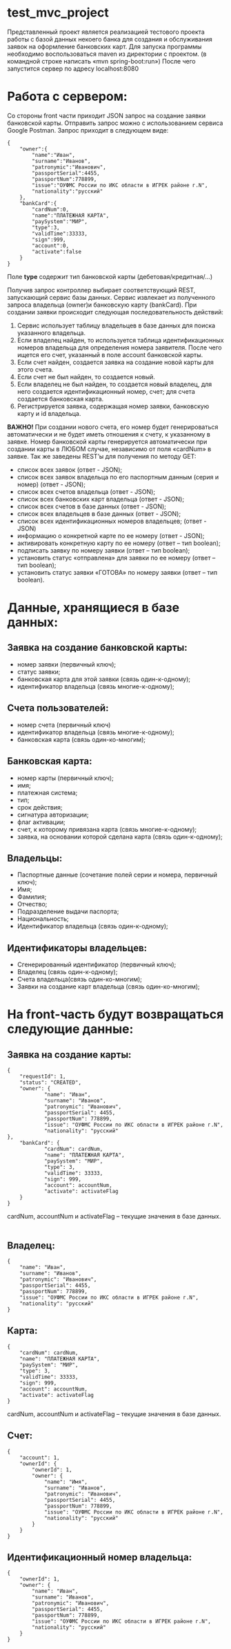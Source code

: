 ﻿# test_mvc_project
Представленный проект является реализацией тестового проекта работы с базой данных некоего банка для создания и обслуживания заявок на оформление банковских карт. 
Для запуска программы необходимо воспользоваться maven из директории с проектом.
(в командной строке написать «mvn spring-boot:run»)
После чего запустится сервер по адресу localhost:8080

# Работа с сервером:
Со стороны front части приходит JSON запрос на создание заявки банковской карты. Отправить запрос можно с использованием сервиса Google Postman. Запрос приходит в следующем виде:

```
{
	"owner":{
		"name":"Иван",
		"surname":"Иванов",
		"patronymic":"Иванович",
		"passportSerial":4455,
		"passportNum":778899,
		"issue":"ОУФМС России по ИКС области в ИГРЕК районе г.N",
		"nationality":"русский"
	},
	"bankCard":{
		"cardNum":0,
		"name":"ПЛАТЕЖНАЯ КАРТА",
		"paySystem":"МИР",
		"type":3,
		"validTime":33333,
		"sign":999,
		"account":0,
		"activate":false
	}
}
```

Поле **type** содержит тип банковской карты (дебетовая/кредитная/…)

Получив запрос контроллер выбирает соответствующий REST, запускающий сервис базы данных. Сервис извлекает из полученного запроса владельца (owner)и банковскую карту (bankCard).
 При создании заявки происходит следующая последовательность действий:
1. Сервис использует таблицу владельцев в базе данных для поиска указанного владельца.
2. Если владелец найден, то используется таблица идентификационных номеров владельца для определения номера заявителя. После чего ищется его счет, указанный в поле account банковской карты.
3. Если счет найден, создается заявка на создание новой карты для этого счета.
4. Если счет не был найден, то создается новый.
5. Если владелец не был найден, то создается новый владелец, для него создается идентификационный номер, счет; для счета создается банковская карта.
6. Регистрируется заявка, содержащая номер заявки, банковскую карту и id владельца.

**ВАЖНО!** При создании нового счета, его номер будет генерироваться автоматически и не будет иметь отношения к счету, к указанному в заявке. Номер банковской карты генерируется автоматически при создании карты в ЛЮБОМ случае, независимо от поля «cardNum» в заявке.
Так же заведены REST’ы для получения по методу GET:
* список всех заявок (ответ - JSON);
* список всех заявок владельца по его паспортным данным (серия и номер) (ответ - JSON);
* список всех счетов владельца (ответ - JSON);
* список всех банковских карт владельца (ответ - JSON);
* список всех счетов в базе данных (ответ - JSON);
* список всех владельцев в базе данных (ответ - JSON);
* список всех идентификационных номеров владельцев; (ответ - JSON)
* информацию о конкретной карте по ее номеру (ответ - JSON);
* активировать конкретную карту по ее номеру (ответ – тип boolean);
* подписать заявку по номеру заявки (ответ – тип boolean);
* установить статус «отправлена» для заявки по ее номеру (ответ – тип boolean);
* установить статус заявки «ГОТОВА» по номеру заявки (ответ – тип boolean).

# Данные, хранящиеся в базе данных:
## Заявка на создание банковской карты:
- номер заявки (первичный ключ);
- статус заявки;
- банковская карта для этой заявки (связь один-к-одному);
- идентификатор владельца (связь многие-к-одному);

## Счета пользователей:
- номер счета (первичный ключ)
- идентификатор владельца (связь многие-к-одному);
- банковская карта (связь один-ко-многим);

## Банковская карта:
- номер карты (первичный ключ);
- имя;
- платежная система;
- тип;
- срок действия;
- сигнатура авторизации;
- флаг активации;
- счет, к которому привязана карта (связь многие-к-одному);
- заявка, на основании которой сделана карта (связь один-к-одному);

## Владельцы:
- Паспортные данные (сочетание полей серии и номера, первичный ключ);
- Имя;
- Фамилия;
- Отчество;
- Подразделение выдачи паспорта;
- Национальность;
- Идентификатор владельца (связь один-к-одному);

## Идентификаторы владельцев:
- Сгенерированный идентификатор (первичный ключ);
- Владелец (связь один-к-одному);
- Счета владельца(связь один-ко-многим);
- Заявки на создание карт владельца (связь один-ко-многим);

# На front-часть будут возвращаться следующие данные:
## Заявка на создание карты:

```
{
	"requestId": 1,
	"status": "CREATED",
	"owner": {
			"name": "Иван",
			"surname": "Иванов",
			"patronymic": "Иванович",
			"passportSerial": 4455,
			"passportNum": 778899,
			"issue": "ОУФМС России по ИКС области в ИГРЕК районе г.N",
			"nationality": "русский"
},
	"bankCard": {
			"cardNum": cardNum,
			"name": "ПЛАТЕЖНАЯ КАРТА",
			"paySystem": "МИР",
			"type": 3,
			"validTime": 33333,
			"sign": 999,
			"account": accountNum,
			"activate": activateFlag
	}
}
```

cardNum, accountNum и activateFlag – текущие значения в базе данных.
 
## Владелец:

```
{
	"name": "Иван",
	"surname": "Иванов",
	"patronymic": "Иванович",
	"passportSerial": 4455,
	"passportNum": 778899,
	"issue": "ОУФМС России по ИКС области в ИГРЕК районе г.N",
	"nationality": "русский"
}
```

## Карта:

```
{
	"cardNum": cardNum,
	"name": "ПЛАТЕЖНАЯ КАРТА",
	"paySystem": "МИР",
	"type": 3,
	"validTime": 33333,
	"sign": 999,
	"account": accountNum,
	"activate": activateFlag
}
```

cardNum, accountNum и activateFlag – текущие значения в базе данных.

## Счет:

```
{
	"account": 1,
	"ownerId": {
		"ownerId": 1,
		"owner": {
			"name": "Имя",
			"surname": "Иванов",
			"patronymic": "Иванович",
			"passportSerial": 4455,
			"passportNum": 778899,
			"issue": "ОУФМС России по ИКС области в ИГРЕК районе г.N",
			"nationality": "русский"
		}
	}
}
```

## Идентификационный номер владельца:

```
{
	"ownerId": 1,
	"owner": {
		"name": "Иван",
		"surname": "Иванов",
		"patronymic": "Иванович",
		"passportSerial": 4455,
		"passportNum": 778899,
		"issue": "ОУФМС России по ИКС области в ИГРЕК районе г.N",
		"nationality": "русский"
	}
}
```

